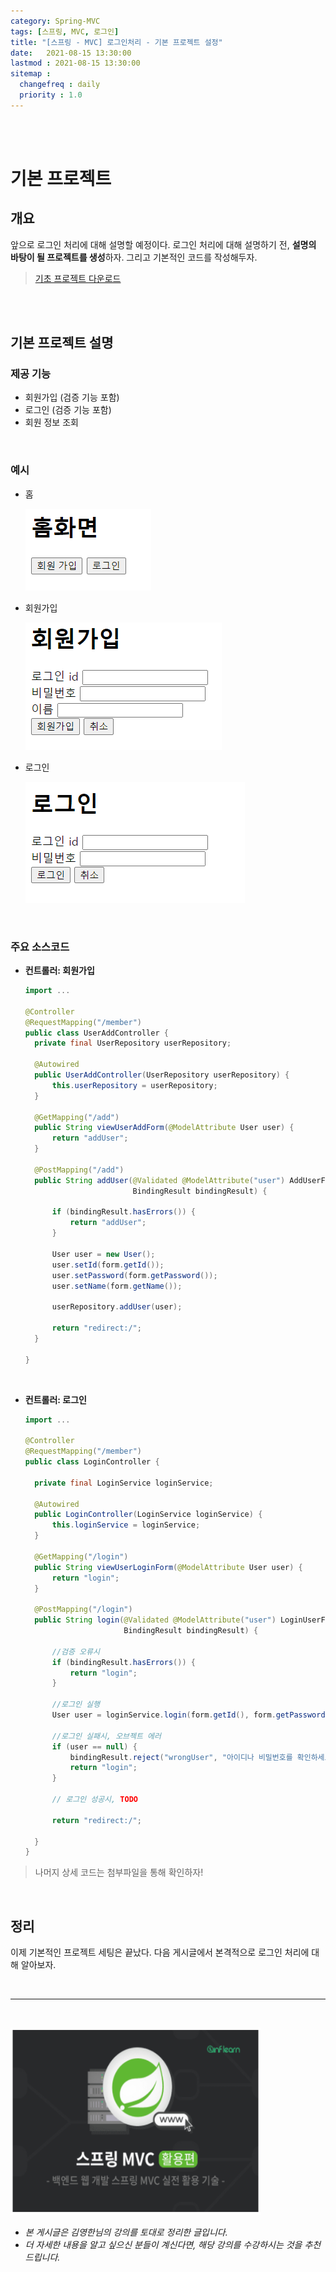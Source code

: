 ```yaml
---
category: Spring-MVC
tags: [스프링, MVC, 로그인]
title: "[스프링 - MVC] 로그인처리 - 기본 프로젝트 설정"
date:   2021-08-15 13:30:00 
lastmod : 2021-08-15 13:30:00
sitemap :
  changefreq : daily
  priority : 1.0
---
```


<br/><br/>

# 기본 프로젝트

## 개요

앞으로 로그인 처리에 대해 설명할 예정이다. 로그인 처리에 대해 설명하기 전, **설명의 바탕이 될 프로젝트를 생성**하자. 그리고 기본적인 코드를 작성해두자.

> [기초 프로젝트 다운로드](https://github.com/TaegyunWoo/TaegyunWoo.github.io/blob/master/ExampleProjects/myPrac.zip)

<br/><br/>

## 기본 프로젝트 설명

### 제공 기능

- 회원가입 (검증 기능 포함)
- 로그인 (검증 기능 포함)
- 회원 정보 조회

<br/>

### 예시

- 홈

    ![홈](/assets/img/2021-08-15-SPRING_MVC_LoginBasicProject/Untitled%2026.png)

- 회원가입

    ![회원가입](/assets/img/2021-08-15-SPRING_MVC_LoginBasicProject/Untitled%2027.png)

- 로그인

    ![로그인](/assets/img/2021-08-15-SPRING_MVC_LoginBasicProject/Untitled%2028.png)

<br/>

### 주요 소스코드

- **컨트롤러: 회원가입**

    ```java
    import ...

    @Controller
    @RequestMapping("/member")
    public class UserAddController {
      private final UserRepository userRepository;

      @Autowired
      public UserAddController(UserRepository userRepository) {
          this.userRepository = userRepository;
      }

      @GetMapping("/add")
      public String viewUserAddForm(@ModelAttribute User user) {
          return "addUser";
      }

      @PostMapping("/add")
      public String addUser(@Validated @ModelAttribute("user") AddUserForm form,
                            BindingResult bindingResult) {

          if (bindingResult.hasErrors()) {
              return "addUser";
          }

          User user = new User();
          user.setId(form.getId());
          user.setPassword(form.getPassword());
          user.setName(form.getName());

          userRepository.addUser(user);

          return "redirect:/";
      }

    }
    ```

<br/>

- **컨트롤러: 로그인**

    ```java
    import ...

    @Controller
    @RequestMapping("/member")
    public class LoginController {

      private final LoginService loginService;

      @Autowired
      public LoginController(LoginService loginService) {
          this.loginService = loginService;
      }

      @GetMapping("/login")
      public String viewUserLoginForm(@ModelAttribute User user) {
          return "login";
      }

      @PostMapping("/login")
      public String login(@Validated @ModelAttribute("user") LoginUserForm form,
                          BindingResult bindingResult) {

          //검증 오류시
          if (bindingResult.hasErrors()) {
              return "login";
          }

          //로그인 실행
          User user = loginService.login(form.getId(), form.getPassword());

          //로그인 실패시, 오브젝트 에러
          if (user == null) {
              bindingResult.reject("wrongUser", "아이디나 비밀번호를 확인하세요.");
              return "login";
          }

          // 로그인 성공시, TODO

          return "redirect:/";

      }
    }
    ```

> 나머지 상세 코드는 첨부파일을 통해 확인하자!

<br/>

## 정리

이제 기본적인 프로젝트 세팅은 끝났다. 다음 게시글에서 본격적으로 로그인 처리에 대해 알아보자.

<br>

---

<br>

<a href="https://inf.run/YPER"><img src="/assets/img/Inflearn_Spring_MVC2/logo.png" width="400px" height="300px"></a>

- *본 게시글은 김영한님의 강의를 토대로 정리한 글입니다.*
- *더 자세한 내용을 알고 싶으신 분들이 계신다면, 해당 강의를 수강하시는 것을 추천드립니다.*